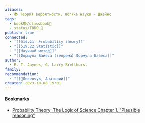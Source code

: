 ```yaml
---
aliases:
  - 📚 Теория вероятности. Логика науки - Джейнс
tags:
  - book📚/classbook📖
  - status/TODO_🌱
publish: true
connected:
  - "[[519.21  Probability theory]]"
  - "[[519.22 Statistic]]"
  - "[[Научный метод]]"
  - "[[Формула Байеса (теорема)|Формула Байеса]]"
author:
  - E. T. Jaynes, G. Larry Bretthorst
family: 
recommendation:
  - "[[👤Левенчук, Анатолий]]"
created: 2023-10-08 15:01
---
```









#### Bookmarks
- [Probability Theory: The Logic of Science Chapter 1, "Plausible reasoning"](https://www.youtube.com/watch?v=P6P1rjJuD_M)




